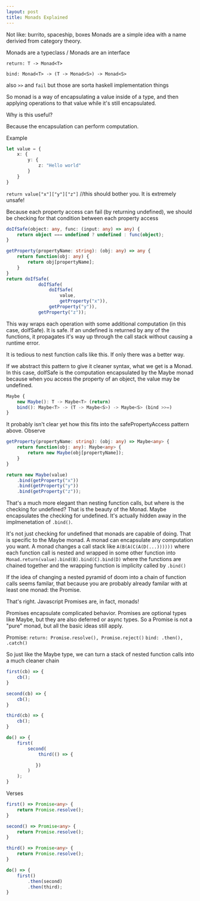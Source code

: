 ```yaml
---
layout: post
title: Monads Explained
---
```


Not like: burrito, spaceship, boxes
Monads are a simple idea with a name derivied from category theory.

Monads are a typeclass / Monads are an interface

`return: T -> Monad<T>`

`bind: Monad<T> -> (T -> Monad<S>) -> Monad<S>`

also `>>` and `fail` but those are sorta haskell implementation things

So monad is a way of encapsulating a value inside of a type, and then applying
operations to that value while it's still encapsulated.

Why is this useful?

Because the encapsulation can perform computation.

Example
```typescript
let value = {
    x: {
        y: {
            z: "Hello world"
        }
    }
}
```
`return value["x"]["y"]["z"]` //this should bother you. It is extremely unsafe!

Because each property access can fail (by returning undefined), we should be checking
for that condition between each property access
```typescript
doIfSafe(object: any, func: (input: any) => any) {
    return object === undefined ? undefined : func(object);
}

getProperty(propertyName: string): (obj: any) => any {
    return function(obj: any) {
        return obj[propertyName];
    }
}
return doIfSafe(
            doIfSafe(
                doIfSafe(
                    value,
                    getProperty("x")),
                getProperty("y")),
            getProperty("z"));
```

This way wraps each operation with some additional computation (in this case, doIfSafe).
It is safe. If an undefined is returned by any of the functions, it propagates it's
way up through the call stack without causing a runtime error.

It is tedious to nest function calls like this. If only there was a better way.

If we abstract this pattern to give it cleaner syntax, what we get is a Monad. In
this case, doIfSafe is the computation encapsulated by the Maybe monad because 
when you access the property of an object,
the value may be undefined.
```typescript
Maybe {
    new Maybe(): T -> Maybe<T> (return)
    bind(): Maybe<T> -> (T -> Maybe<S>) -> Maybe<S> (bind >>=)
}
```

It probably isn't clear yet how this fits into the safePropertyAccess pattern above. Observe
```typescript
getProperty(propertyName: string): (obj: any) => Maybe<any> {
    return function(obj: any): Maybe<any> {
        return new Maybe(obj[propertyName]);
    }
}

return new Maybe(value)
    .bind(getProperty("x"))
    .bind(getProperty("y"))
    .bind(getProperty("z"));
```

That's a much more elegant than nesting function calls, but where is the checking
for undefined? That is the beauty of the Monad. Maybe encapsulates the checking for
undefined. It's actually hidden away in the implmenetation of `.bind()`. 

It's not just checking for undefined that monads are capable of doing. That is
specific to the Maybe monad. A monad can encapsulate any computation you want.
A monad changes a call stack like
`A(B(A(C(A(D(...))))))`
where each function call is nested and wrapped in some other function into
`Monad.return(value).bind(B).bind(C).bind(D)`
where the functions are chained together and the wrapping function is implicity called
by `.bind()`

If the idea of changing a nested pyramid of doom into a chain of function calls
seems familar, that because you are probably already familar with at least one monad: the Promise.

That's right. Javascript Promises are, in fact, monads!

Promises encapsulate complicated behavior. Promises are optional types like Maybe,
but they are also deferred or async types. So a Promise is not a "pure" monad, but
all the basic ideas still apply.

Promise:
`return: Promise.resolve(), Promise.reject()`
`bind: .then(), .catch()`

So just like the Maybe type, we can turn a stack of nested function calls into a
much cleaner chain

```typescript
first(cb) => {
    cb();
}

second(cb) => {
    cb();
}

third(cb) => {
    cb();
}

do() => {
    first(
        second(
            third(() => {

           })
        )
    );
}
```
Verses
```typescript
first() => Promise<any> {
    return Promise.resolve();
}

second() => Promise<any> {
    return Promise.resolve();
}

third() => Promise<any> {
    return Promise.resolve();
}

do() => {
    first()
        .then(second)
        .then(third);
}
```